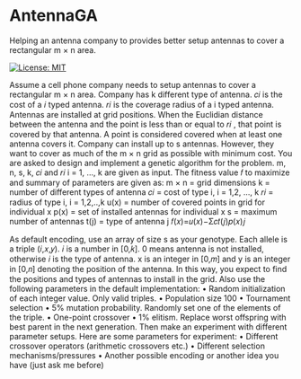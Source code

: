 # AntennaGA
Helping an antenna company to provides better setup antennas to cover a rectangular m × n area.

[![License: MIT](https://img.shields.io/badge/License-MIT-yellow.svg)](https://opensource.org/licenses/MIT)


Assume a cell phone company needs to setup antennas to cover a rectangular m × n area. Company has k different type of antenna. 𝑐𝑖 is the cost of a 𝑖 typed antenna. 𝑟𝑖 is the coverage radius of a i typed antenna. Antennas are installed at grid positions. When the Euclidian distance between the antenna and the point is less than or equal to 𝑟𝑖 , that point is covered by that antenna. A point is considered covered when at least one antenna covers it.
Company can install up to s antennas. However, they want to cover as much of the m × n grid as possible with minimum cost.
You are asked to design and implement a genetic algorithm for the problem. m, n, s, k, 𝑐𝑖 and 𝑟𝑖 i = 1, …, k are given as input. The fitness value 𝑓 to maximize and summary of parameters are given as:
m × n = grid dimensions k = number of different types of antenna 𝑐𝑖 = cost of type i, i = 1,2, ..., k
𝑟𝑖 = radius of type i, i = 1,2,..,k
u(x) = number of covered points in grid for individual x
p(x) = set of installed antennas for individual x
s = maximum number of antennas
t(j) = type of antenna j 𝑓(𝑥)=𝑢(𝑥)−Σ𝑐𝑡(𝑗)𝑝(𝑥)𝑗

As default encoding, use an array of size s as your genotype. Each allele is a triple (𝑖,𝑥,𝑦). 𝑖 is a number in [0,𝑘]. 0 means antenna is not installed, otherwise 𝑖 is the type of antenna. x is an integer in [0,𝑚] and y is an integer in [0,𝑛] denoting the position of the antenna. In this way, you expect to find the positions and types of antennas to install in the grid. Also use the following parameters in the default implementation:
• Random initialization of each integer value. Only valid triples.
• Population size 100
• Tournament selection
• 5% mutation probability. Randomly set one of the elements of the triple.
• One-point crossover
• 1% elitism. Replace worst offspring with best parent in the next generation.
Then make an experiment with different parameter setups. Here are some parameters for experiment:
• Different crossover operators (arithmetic crossovers etc.)
• Different selection mechanisms/pressures
• Another possible encoding or another idea you have (just ask me before)

